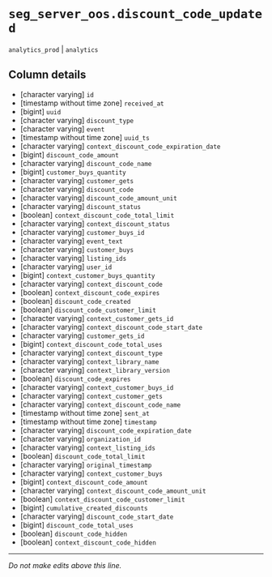 # `seg_server_oos.discount_code_updated`
`analytics_prod` | `analytics`

## Column details
* [character varying] `id`
* [timestamp without time zone] `received_at`
* [bigint]    `uuid`
* [character varying] `discount_type`
* [character varying] `event`
* [timestamp without time zone] `uuid_ts`
* [character varying] `context_discount_code_expiration_date`
* [bigint]    `discount_code_amount`
* [character varying] `discount_code_name`
* [bigint]    `customer_buys_quantity`
* [character varying] `customer_gets`
* [character varying] `discount_code`
* [character varying] `discount_code_amount_unit`
* [character varying] `discount_status`
* [boolean]   `context_discount_code_total_limit`
* [character varying] `context_discount_status`
* [character varying] `customer_buys_id`
* [character varying] `event_text`
* [character varying] `customer_buys`
* [character varying] `listing_ids`
* [character varying] `user_id`
* [bigint]    `context_customer_buys_quantity`
* [character varying] `context_discount_code`
* [boolean]   `context_discount_code_expires`
* [boolean]   `discount_code_created`
* [boolean]   `discount_code_customer_limit`
* [character varying] `context_customer_gets_id`
* [character varying] `context_discount_code_start_date`
* [character varying] `customer_gets_id`
* [bigint]    `context_discount_code_total_uses`
* [character varying] `context_discount_type`
* [character varying] `context_library_name`
* [character varying] `context_library_version`
* [boolean]   `discount_code_expires`
* [character varying] `context_customer_buys_id`
* [character varying] `context_customer_gets`
* [character varying] `context_discount_code_name`
* [timestamp without time zone] `sent_at`
* [timestamp without time zone] `timestamp`
* [character varying] `discount_code_expiration_date`
* [character varying] `organization_id`
* [character varying] `context_listing_ids`
* [boolean]   `discount_code_total_limit`
* [character varying] `original_timestamp`
* [character varying] `context_customer_buys`
* [bigint]    `context_discount_code_amount`
* [character varying] `context_discount_code_amount_unit`
* [boolean]   `context_discount_code_customer_limit`
* [bigint]    `cumulative_created_discounts`
* [character varying] `discount_code_start_date`
* [bigint]    `discount_code_total_uses`
* [boolean]   `discount_code_hidden`
* [boolean]   `context_discount_code_hidden`

-------------------------------------------------------------------------------
*Do not make edits above this line.*

